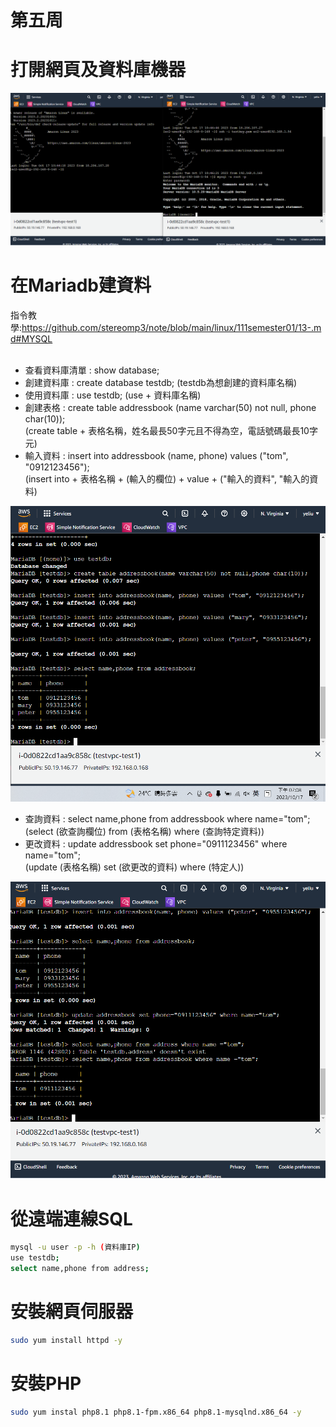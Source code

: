 # 第五周 
# 打開網頁及資料庫機器
<img src="../pic/1017.png"> 

# 在Mariadb建資料
指令教學:https://github.com/stereomp3/note/blob/main/linux/111semester01/13-.md#MYSQL<br><br>
* 查看資料庫清單 : show database;
* 創建資料庫 : create database testdb; (testdb為想創建的資料庫名稱)
* 使用資料庫 : use testdb; (use + 資料庫名稱)
* 創建表格 : create table addressbook (name varchar(50) not null, phone char(10)); <br>
(create table + 表格名稱，姓名最長50字元且不得為空，電話號碼最長10字元)<br>
* 輸入資料 : insert into addressbook (name, phone) values ("tom", "0912123456");<br>
(insert into + 表格名稱 + (輸入的欄位) + value + ("輸入的資料", "輸入的資料)<br>
<img src="../pic/1017-1.png">

* 查詢資料 : select name,phone from addressbook where name="tom";<br>
(select (欲查詢欄位) from (表格名稱) where (查詢特定資料))<br>
* 更改資料 : update addressbook set phone="0911123456" where name="tom";<br>
(update (表格名稱) set (欲更改的資料) where (特定人))<br>
<img src="../pic/1017-2.png">

# 從遠端連線SQL
```sh
mysql -u user -p -h (資料庫IP)
use testdb;
select name,phone from address;
```
# 安裝網頁伺服器
```sh
sudo yum install httpd -y
```
# 安裝PHP
```sh
sudo yum instal php8.1 php8.1-fpm.x86_64 php8.1-mysqlnd.x86_64 -y
```

  

